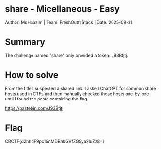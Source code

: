 # share - Micellaneous - Easy
Author: MdHaazim | Team: FreshOuttaStack | Date: 2025-08-31

# Summary
The challenge named "share" only provided a token: J93Btjtj.

# How to solve
From the title I suspected a shared link. I asked ChatGPT for common share hosts used in CTFs and then manually checked those hosts one-by-one until I found the paste containing the flag.

https://pastebin.com/J93Btjtj

# Flag
CBCTF{d2hhdF9pc19nMDBnbGVfZG9ya2luZz8=}
